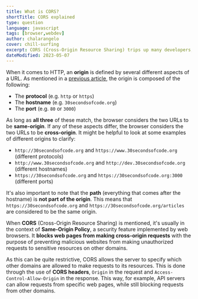 ```yaml
---
title: What is CORS?
shortTitle: CORS explained
type: question
language: javascript
tags: [browser,webdev]
author: chalarangelo
cover: chill-surfing
excerpt: CORS (Cross-Origin Resource Sharing) trips up many developers, but it's pretty easy to wrap your head around.
dateModified: 2023-05-07
---
```


When it comes to HTTP, an **origin** is defined by several different aspects of a URL. As mentioned in a [previous article](/js/s/window-location-cheatsheet/), the origin is composed of the following:

- The **protocol** (e.g. `http` or `https`)
- The **hostname** (e.g. `30secondsofcode.org`)
- The **port** (e.g. `80` or `3000`)

As long as **all three** of these match, the browser considers the two URLs to be **same-origin**. If any of these aspects differ, the browser considers the two URLs to be **cross-origin**. It might be helpful to look at some examples of different origins to clarify:

- `http://30secondsofcode.org` and `https://www.30secondsofcode.org` (different protocols)
- `http://www.30secondsofcode.org` and `http://dev.30secondsofcode.org` (different hostnames)
- `https://30secondsofcode.org` and `https://30secondsofcode.org:3000` (different ports)

It's also important to note that the **path** (everything that comes after the hostname) is **not part of the origin**. This means that `https://30secondsofcode.org` and `https://30secondsofcode.org/articles` are considered to be the same origin.

When **CORS** (Cross-Origin Resource Sharing) is mentioned, it's usually in the context of **Same-Origin Policy**, a security feature implemented by web browsers. It **blocks web pages from making cross-origin requests** with the purpose of preventing malicious websites from making unauthorized requests to sensitive resources on other domains.

As this can be quite restrictive, CORS allows the server to specify which other domains are allowed to make requests to its resources. This is done through the use of **CORS headers**, `Origin` in the request and `Access-Control-Allow-Origin` in the response. This way, for example, API servers can allow requests from specific web pages, while still blocking requests from other domains.
